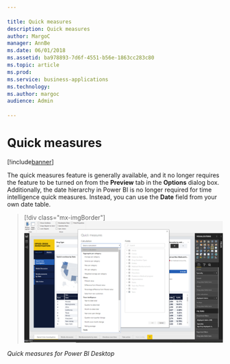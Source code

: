 ```yaml
---

title: Quick measures
description: Quick measures
author: MargoC
manager: AnnBe
ms.date: 06/01/2018
ms.assetid: ba978893-7d6f-4551-b56e-1863cc283c80
ms.topic: article
ms.prod: 
ms.service: business-applications
ms.technology: 
ms.author: margoc
audience: Admin

---
```

#  Quick measures




[!include[banner](../../../includes/banner.md)]

The quick measures feature is generally available, and it no longer requires the
feature to be turned on from the **Preview** tab in the **Options** dialog box.
Additionally, the date hierarchy in Power BI is no longer required for time
intelligence quick measures. Instead, you can use the **Date** field from your
own date table.

> [!div class="mx-imgBorder"] 
> ![ A screenshot of quick measures for Power BI Desktop](media/quick-measures-1.png " A screenshot of quick measures for Power BI Desktop")

*Quick measures for Power BI Desktop*
